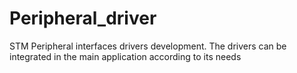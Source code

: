 # Peripheral_driver
 STM Peripheral interfaces drivers development. The drivers can be integrated in the main application according to its needs
